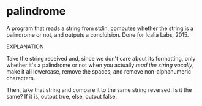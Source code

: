 # palindrome
A program that reads a string from stdin, computes whether the string is a palindrome or not, and outputs a concluision. Done for Icalia Labs, 2015.

EXPLANATION

Take the string received and, since we don't care about its formatting, only whether it's a palindrome or not when you actually *read the string vocally*, make it all lowercase, remove the spaces, and remove non-alphanumeric characters.

Then, take that string and compare it to the same string reversed. Is it the same? If it is, output true, else, output false.
